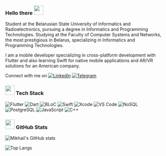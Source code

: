 ### Hello there <img src="https://media.giphy.com/media/hvRJCLFzcasrR4ia7z/giphy.gif" width="30px">

Student at the Belarusian State University of Informatics and Radioelectronics, pursuing a degree in Informatics and Programming Technologies. Studying at the Faculty of Computer Systems and Networks, the most prestigious in Belarus, specializing in Informatics and Programming Technologies.

I am a mobile developer specializing in cross-platform development with Flutter and also learning Swift for native mobile applications and AR/VR solutions for an American company.

Connect with me on [![LinkedIn](https://img.shields.io/badge/LinkedIn-blue?style=flat-square&logo=linkedin&logoColor=white)](https://www.linkedin.com/in/mikhail-malashkevich-28875b252/) [![Telegram](https://img.shields.io/badge/Telegram-blue?style=flat-square&logo=telegram&logoColor=white)](https://t.me/miksaFF)

### <a href="#"><img src="https://media.giphy.com/media/ZVik7pBtu9dNS/giphy.gif" width="30"></a> Tech Stack
![Flutter](https://img.shields.io/badge/Flutter-%2302569B.svg?style=flat-square&logo=flutter&logoColor=white)
![Dart](https://img.shields.io/badge/Dart-%230175C2.svg?style=flat-square&logo=dart&logoColor=white)
![BLoC](https://img.shields.io/badge/BLoC-00A6FF?style=flat-square&logo=bloc&logoColor=white)
![Swift](https://img.shields.io/badge/Swift-F05138?style=flat-square&logo=swift&logoColor=white)
![Xcode](https://img.shields.io/badge/Xcode-007ACC?style=flat-square&logo=xcode&logoColor=white)
![VS Code](https://img.shields.io/badge/VS%20Code-0078d7?style=flat-square&logo=visual-studio-code&logoColor=white)
![NoSQL](https://img.shields.io/badge/NoSQL-008000?style=flat-square)
![PostgreSQL](https://img.shields.io/badge/PostgreSQL-336791?style=flat-square&logo=postgresql&logoColor=white)
![JavaScript](https://img.shields.io/badge/JavaScript-323330?style=flat-square&logo=javascript&logoColor=F7DF1E)
![C++](https://img.shields.io/badge/C++-00599C?style=flat-square&logo=c%2B%2B&logoColor=white)

### <a href="#"><img src="https://media.giphy.com/media/du3J3cXyzhj75IOgvA/giphy.gif" width="30"></a> GitHub Stats

![Mikhail's GitHub stats](https://github-readme-stats.vercel.app/api?username=mikhail-sfb&show_icons=true&theme=radical)

![Top Langs](https://github-readme-stats.vercel.app/api/top-langs/?username=mikhail-sfb&layout=compact&theme=radical)
